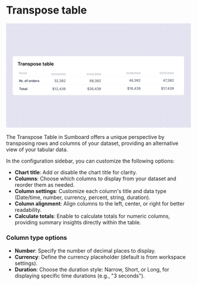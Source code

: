 # Transpose table

![Transpose table chart](transpose-table.jpg)

The Transpose Table in Sumboard offers a unique perspective by transposing rows and columns of your dataset, providing an alternative view of your tabular data.

In the configuration sidebar, you can customize the following options:
- **Chart title**: Add or disable the chart title for clarity.
- **Columns**: Choose which columns to display from your dataset and reorder them as needed.
- **Column settings**: Customize each column's title and data type (Date/time, number, currency, percent, string, duration).
- **Column alignment**: Align columns to the left, center, or right for better readability.
- **Calculate totals**: Enable to calculate totals for numeric columns, providing summary insights directly within the table.

### Column type options
- **Number**: Specify the number of decimal places to display.
- **Currency**: Define the currency placeholder (default is from workspace settings).
- **Duration**: Choose the duration style: Narrow, Short, or Long, for displaying specific time durations (e.g., "3 seconds").